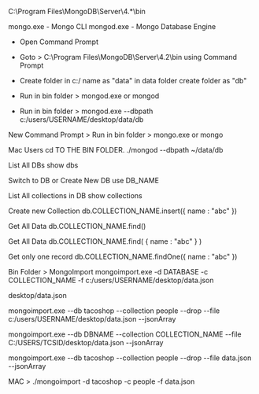 C:\Program Files\MongoDB\Server\4.*\bin

mongo.exe - Mongo CLI
mongod.exe - Mongo Database Engine

- Open Command Prompt
- Goto > C:\Program Files\MongoDB\Server\4.2\bin using Command Prompt
- Create folder in c:/ name as "data" in data folder create folder as "db"


- Run in bin folder > mongod.exe or mongod

- Run in bin folder > mongod.exe --dbpath c:/users/USERNAME/desktop/data/db


New Command Prompt > Run in bin folder > mongo.exe or mongo


Mac Users 
cd TO THE BIN FOLDER.
./mongod --dbpath ~/data/db


List All DBs
show dbs

Switch to DB or Create New DB
use DB_NAME

List All collections in DB
show collections

Create new Collection
db.COLLECTION_NAME.insert({ name : "abc" })

Get All Data 
db.COLLECTION_NAME.find()

Get All Data 
db.COLLECTION_NAME.find( { name : "abc" } )

Get only one record
db.COLLECTION_NAME.findOne({ name : "abc" })

Bin Folder > MongoImport
mongoimport.exe -d DATABASE -c COLLECTION_NAME -f c:/users/USERNAME/desktop/data.json

desktop/data.json 

mongoimport.exe --db tacoshop --collection people --drop --file c:/users/USERNAME/desktop/data.json --jsonArray

mongoimport.exe --db DBNAME --collection COLLECTION_NAME --file C:/USERS/TCSID/desktop/data.json --jsonArray

mongoimport.exe --db tacoshop --collection people --drop --file data.json --jsonArray


MAC > ./mongoimport -d tacoshop -c people -f data.json

